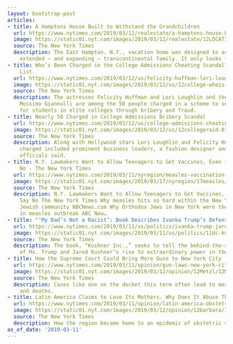 ```yaml
---
layout: bootstrap-post
articles:
- title: A Hamptons House Built to Withstand the Grandchildren
  url: https://www.nytimes.com/2019/03/12/realestate/a-hamptons-house-built-to-withstand-the-grandchildren.html
  image: https://static01.nyt.com/images/2019/03/12/realestate/12LOCATION-AMAGANSETT-slide-HD8D/12LOCATION-AMAGANSETT-slide-HD8D-facebookJumbo.jpg
  source: The New York Times
  description: The East Hampton, N.Y., vacation home was designed to accommodate an
    extended — and expanding — transcontinental family. It only looks fragile.
- title: Who’s Been Charged in the College Admissions Cheating Scandal? Here’s the
    List.
  url: https://www.nytimes.com/2019/03/12/us/felicity-huffman-lori-loughlin-massimo-giannulli.html
  image: https://static01.nyt.com/images/2019/03/12/us/12college-whois-alt/12college-whois-alt-facebookJumbo.jpg
  source: The New York Times
  description: The actresses Felicity Huffman and Lori Loughlin and the fashion designer
    Mossimo Giannulli are among the 50 people charged in a scheme to secure places
    for students in elite colleges through bribery and fraud.
- title: Nearly 50 Charged in College Admissions Bribery Scandal
  url: https://www.nytimes.com/2019/03/12/us/college-admissions-cheating-scandal.html
  image: https://static01.nyt.com/images/2019/03/12/us/12collegeraid-01/12collegeraid-01-facebookJumbo.jpg
  source: The New York Times
  description: Along with Hollywood stars Lori Loughlin and Felicity Huffman, those
    charged included prominent business leaders, a fashion designer and a top lawyer,
    officials said.
- title: N.Y. Lawmakers Want to Allow Teenagers to Get Vaccines, Even if Parents Say
    No - The New York Times
  url: https://www.nytimes.com/2019/03/11/nyregion/measles-vaccination-laws-ny.html
  image: https://static01.nyt.com/images/2019/03/17/nyregion/17measles/merlin_136691655_03e85b9d-e2b5-442a-b88f-4b83f79fcfd2-facebookJumbo.jpg
  source: The New York Times
  description: N.Y. Lawmakers Want to Allow Teenagers to Get Vaccines, Even if Parents
    Say No The New York Times Why measles hits so hard within the New York Orthodox
    Jewish community NBCNews.com Why Orthodox Jews in New York were the hardest hit
    in measles outbreak ABC New…
- title: "‘My Dad’s Not a Racist’: Book Describes Ivanka Trump’s Defense After Charlottesville"
  url: https://www.nytimes.com/2019/03/11/us/politics/ivanka-trump-jared-kushner-book.html
  image: https://static01.nyt.com/images/2019/03/11/us/politics/11dc-kushner/11dc-kushner-facebookJumbo.jpg
  source: The New York Times
  description: The book, “Kushner Inc.,” seeks to tell the behind-the-scenes story
    of Ms. Trump and Jared Kushner’s rise to extraordinary power in the White House.
- title: How the Supreme Court Could Bring More Guns to New York City
  url: https://www.nytimes.com/2019/03/11/opinion/gun-laws-new-york-city.html
  image: https://static01.nyt.com/images/2019/03/12/opinion/12Metzl/12Metzl-facebookJumbo.jpg
  source: The New York Times
  description: Cases like one on the docket this term often lead to more injuries
    and deaths.
- title: Latin America Claims to Love Its Mothers. Why Does It Abuse Them?
  url: https://www.nytimes.com/2019/03/11/opinion/latin-america-obstetric-violence.html
  image: https://static01.nyt.com/images/2019/03/12/opinion/12barbara/12barbara-facebookJumbo.jpg
  source: The New York Times
  description: How the region became home to an epidemic of obstetric violence.
as_of_date: '2019-03-11'
---
```


